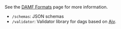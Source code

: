 See the [DAMF Formats][doc] page for more information.

[doc]: https://distributed-assertions.github.io/damf-formats/

* `/schemas`: JSON schemas
* `/validator`: Validator library for dags based on [Ajv](https://ajv.js.org).
